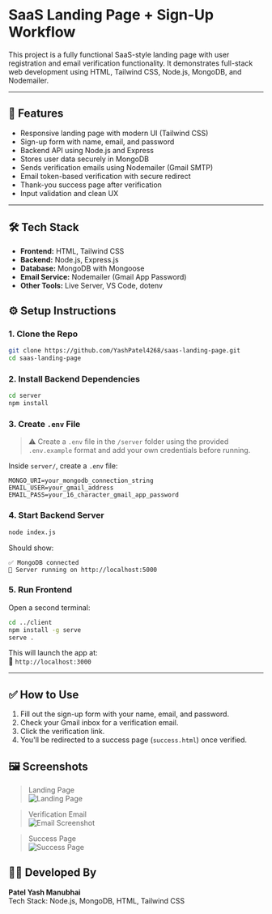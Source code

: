 # SaaS Landing Page + Sign-Up Workflow

This project is a fully functional SaaS-style landing page with user registration and email verification functionality. It demonstrates full-stack web development using HTML, Tailwind CSS, Node.js, MongoDB, and Nodemailer.

---

## 🚀 Features

- Responsive landing page with modern UI (Tailwind CSS)
- Sign-up form with name, email, and password
- Backend API using Node.js and Express
- Stores user data securely in MongoDB
- Sends verification emails using Nodemailer (Gmail SMTP)
- Email token-based verification with secure redirect
- Thank-you success page after verification
- Input validation and clean UX

---

## 🛠️ Tech Stack

- **Frontend:** HTML, Tailwind CSS
- **Backend:** Node.js, Express.js
- **Database:** MongoDB with Mongoose
- **Email Service:** Nodemailer (Gmail App Password)
- **Other Tools:** Live Server, VS Code, dotenv


## ⚙️ Setup Instructions

### 1. Clone the Repo

```bash
git clone https://github.com/YashPatel4268/saas-landing-page.git
cd saas-landing-page
```

### 2. Install Backend Dependencies

```bash
cd server
npm install
```

### 3. Create `.env` File

> ⚠️ Create a `.env` file in the `/server` folder using the provided `.env.example` format and add your own credentials before running.

Inside `server/`, create a `.env` file:

```env
MONGO_URI=your_mongodb_connection_string
EMAIL_USER=your_gmail_address
EMAIL_PASS=your_16_character_gmail_app_password
```

### 4. Start Backend Server

```bash
node index.js
```

Should show:
```
✅ MongoDB connected
🚀 Server running on http://localhost:5000
```

### 5. Run Frontend 

Open a second terminal:

```bash
cd ../client
npm install -g serve
serve .
```

This will launch the app at:  
📍 `http://localhost:3000`

---

## ✅ How to Use

1. Fill out the sign-up form with your name, email, and password.
2. Check your Gmail inbox for a verification email.
3. Click the verification link.
4. You'll be redirected to a success page (`success.html`) once verified.


## 🖼️ Screenshots

> Landing Page  
![Landing Page](<../images/Screenshot 2025-06-17 121438.png>)

> Verification Email  
![Email Screenshot](<../images/Screenshot 2025-06-17 121549.png>)

> Success Page  
![Success Page](<../images/Screenshot 2025-06-17 121611.png>)


## 🧑‍💻 Developed By

**Patel Yash Manubhai**  
Tech Stack: Node.js, MongoDB, HTML, Tailwind CSS
